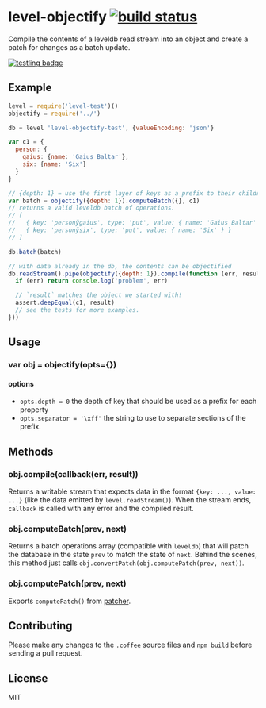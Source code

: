 # level-objectify [![build status](https://secure.travis-ci.org/nrw/level-objectify.png)](http://travis-ci.org/nrw/level-objectify)

Compile the contents of a leveldb read stream into an object and create a patch for changes as a batch update.

[![testling badge](https://ci.testling.com/nrw/level-objectify.png)](https://ci.testling.com/nrw/level-objectify)

## Example

```js
level = require('level-test')()
objectify = require('../')

db = level 'level-objectify-test', {valueEncoding: 'json'}

var c1 = {
  person: {
    gaius: {name: 'Gaius Baltar'},
    six: {name: 'Six'}
  }
}

// {depth: 1} = use the first layer of keys as a prefix to their children
var batch = objectify({depth: 1}).computeBatch({}, c1)
// returns a valid leveldb batch of operations.
// [
//   { key: 'personÿgaius', type: 'put', value: { name: 'Gaius Baltar' } },
//   { key: 'personÿsix', type: 'put', value: { name: 'Six' } }
// ]

db.batch(batch)

// with data already in the db, the contents can be objectified
db.readStream().pipe(objectify({depth: 1}).compile(function (err, result) {
  if (err) return console.log('problem', err)

  // `result` matches the object we started with!
  assert.deepEqual(c1, result)
  // see the tests for more examples.
}))
```

## Usage

### var obj = objectify(opts={})

#### options

- `opts.depth = 0` the depth of key that should be used as a prefix for each property
- `opts.separator = '\xff'` the string to use to separate sections of the prefix.

## Methods

### obj.compile(callback(err, result))

Returns a writable stream that expects data in the format `{key: ..., value: ...}`
(like the data emitted by `level.readStream()`). When the stream ends, `callback`
is called with any error and the compiled result.

### obj.computeBatch(prev, next)

Returns a batch operations array (compatible with `leveldb`) that will patch the
database in the state `prev` to match the state of `next`. Behind the scenes,
this method just calls `obj.convertPatch(obj.computePatch(prev, next))`.

### obj.computePatch(prev, next)

Exports `computePatch()` from [patcher](https://www.npmjs.org/package/patcher).

## Contributing

Please make any changes to the `.coffee` source files and `npm build` before
sending a pull request.

## License

MIT
